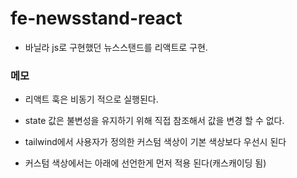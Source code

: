 # fe-newsstand-react

- 바닐라 js로 구현했던 뉴스스탠드를 리액트로 구현.

### 메모

- 리액트 훅은 비동기 적으로 실행된다.
- state 값은 불변성을 유지하기 위해 직접 참조해서 값을 변경 할 수 없다.

- tailwind에서 사용자가 정의한 커스텀 색상이 기본 색상보다 우선시 된다
- 커스텀 색상에서는 아래에 선언한게 먼저 적용 된다(캐스캐이딩 됨)
